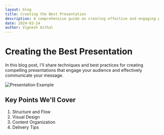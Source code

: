```yaml
---
layout: blog
title: Creating the Best Presentation
description: A comprehensive guide on creating effective and engaging presentations
date: 2024-03-24
author: Vignesh Aithal
---
```


# Creating the Best Presentation

In this blog post, I'll share techniques and best practices for creating compelling presentations that engage your audience and effectively communicate your message.

![Presentation Example](/favicon.png)

## Key Points We'll Cover

1. Structure and Flow
2. Visual Design
3. Content Organization
4. Delivery Tips
